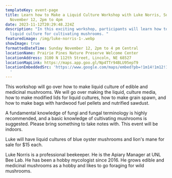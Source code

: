 ```yaml
---
templateKey: event-page
title: Learn how to Make a Liquid Culture Workshop with Luke Norris, Sunday
  November 12, 2pm to 4pm
date: 2023-11-12T20:29:48.224Z
description: "In this exciting workshop, participants will learn how to make a
  liquid culture for cultivating mushrooms. "
featuredimage: /img/luke-norris-1-.webp
showImage: true
formattedDateTime: Sunday November 12, 2pm to 4 pm Central
locationName: Prairie Pines Nature Preserve Welcome Center
locationAddress: 3100 N 112th Street, Lincoln, NE 68527
locationMapLink: https://maps.app.goo.gl/Np4TTr94BLU95epT9
locationEmbeddedSrc: 'https://www.google.com/maps/embed?pb=!1m14!1m12!1m3!1d5556.9889391796905!2d-96.56694760165307!3d40.84502468735028!2m3!1f0!2f0!3f0!3m2!1i1024!2i768!4f13.1!5e1!3m2!1sen!2sus!4v1697312318171!5m2!1sen!2sus"
  '
---
```

This workshop will go over how to make liquid culture of edible and medicinal mushrooms. We will go over making the liquid, culture media, how to make modified lids for liquid cultures, how to make grain spawn, and how to make bags with hardwood fuel pellets and nutrified sawdust.

A fundamental knowledge of fungi and fungal terminology is highly recommended, and a basic knowledge of cultivating mushrooms is suggested. Please bring something to take notes with. This event will be indoors. 

Luke will have liquid cultures of blue oyster mushrooms and lion's mane for sale for $15 each.

Luke Norris is a professional beekeeper. He is the Apiary Manager at UNL Bee Lab. He has been a hobby mycologist since 2016. He grows edible and medicinal mushrooms as a hobby and likes to go foraging for wild mushrooms.